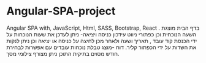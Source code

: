 # Angular-SPA-project
Angular SPA with, JavaScript, Html, SASS, Bootstrap, React
. בדף הבית מוצגת השעה הנוכחית וכן כפתורי ניווט
 עידכון כניסה ויציאה- ניתן לעדכן את שעות הנוכחות על ידי הכנסת קוד עובד , תאריך ושעה ולאחר מכן לחיצה על כניסה או יציאה
וכן ניתן לנקות את השדות על ידי הכפתור קליר.
 דוח -מוצג טבלת נוכחות עובדים עם אפשרות לבחירת חודש מסוים 
בתיקית התוכן ניתן מצורף צילומי מסך.

